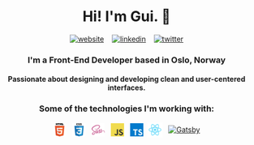 <h1 align="center"> Hi! I'm Gui. 👋 </h1>

<p align="center">
    <a href="https://gdhebling.com"><img alt="website" width="26px"
            src="https://www.flaticon.com/svg/static/icons/svg/1828/1828555.svg" /></a>
    &nbsp;&nbsp;
    <a href="https://www.linkedin.com/in/gdhebling/"><img alt="linkedin" width="26px"
            src="https://image.flaticon.com/icons/svg/1383/1383262.svg" /></a>
    &nbsp;&nbsp;
    <a href="https://twitter.com/gdhebling"><img alt="twitter" width="26px"
            src="https://image.flaticon.com/icons/svg/1383/1383265.svg" /></a>
</p>
<h3 align="center"> I'm a Front-End Developer based in Oslo, Norway</h3>
<h4 align="center">Passionate about designing and developing clean and user-centered interfaces.</h4>

<h3 align="center"> Some of the technologies I'm working with: </h3>
<p align="center">
    <a href="https://gdhebling.com"><img align="center" alt="HTML5" width="26px"
            src="https://raw.githubusercontent.com/github/explore/80688e429a7d4ef2fca1e82350fe8e3517d3494d/topics/html/html.png" /></a>&nbsp;&nbsp;
    <a href="https://gdhebling.com"><img align="center" alt="CSS3" width="26px"
            src="https://raw.githubusercontent.com/github/explore/80688e429a7d4ef2fca1e82350fe8e3517d3494d/topics/css/css.png" /></a>&nbsp;&nbsp;
    <a href="https://gdhebling.com"><img align="center" alt="Sass" width="26px"
            src="https://raw.githubusercontent.com/github/explore/80688e429a7d4ef2fca1e82350fe8e3517d3494d/topics/sass/sass.png" /></a>&nbsp;&nbsp;
    <a href="https://gdhebling.com"><img align="center" alt="JavaScript" width="26px"
            src="https://raw.githubusercontent.com/github/explore/80688e429a7d4ef2fca1e82350fe8e3517d3494d/topics/javascript/javascript.png" /></a>&nbsp;&nbsp;
    <a href="https://gdhebling.com"><img align="center" alt="TypeScript" width="26px"
            src="https://raw.githubusercontent.com/github/explore/80688e429a7d4ef2fca1e82350fe8e3517d3494d/topics/typescript/typescript.png" /></a>&nbsp;
    <a href="https://gdhebling.com"><img align="center" alt="React" width="30px"
            src="https://raw.githubusercontent.com/github/explore/80688e429a7d4ef2fca1e82350fe8e3517d3494d/topics/react/react.png" /></a>&nbsp;&nbsp;
    <a href="https://gdhebling.com"><img align="center" alt="Gatsby" width="26px" src="https://www.gatsbyjs.com/Gatsby-Monogram.svg" /></a>
</p>


<!-- Commented Out due to Tailwind CSS file messing with the percentages. :)
<h4 align="center"> My Github Repos: </h4>
<p align="center"> These are the languages used on my GitHub repositories. </p>
<p align="center">
    <a href="https://github.com/gdhebling"><img align="center" alt="Guilherme's Github Stats"
            src="https://github-readme-stats.vercel.app/api/top-langs/?username=gdhebling&layout=compact)](https://github.com/anuraghazra/github-readme-stats" /></a>
</p>
-->

